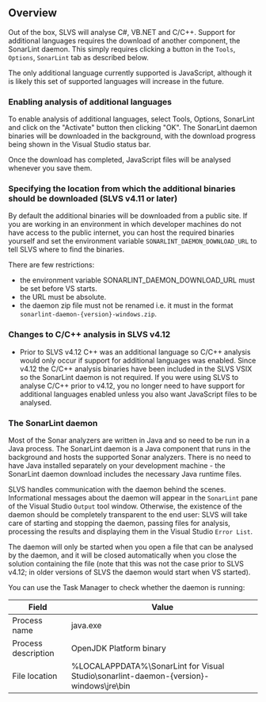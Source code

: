 ## Overview
Out of the box, SLVS will analyse C#, VB.NET and C/C++. Support for additional languages requires the download of another component, the SonarLint daemon. This simply requires clicking a button in the `Tools`, `Options`, `SonarLint` tab as described below.

The only additional language currently supported is JavaScript, although it is likely this set of supported languages will increase in the future.

### Enabling analysis of additional languages
To enable analysis of additional languages, select Tools, Options, SonarLint and click on the "Activate" button then clicking "OK". The SonarLint daemon binaries will be downloaded in the background, with the download progress being shown in the Visual Studio status bar.

Once the download has completed, JavaScript files will be analysed whenever you save them.

### Specifying the location from which the additional binaries should be downloaded (SLVS v4.11 or later)
By default the additional binaries will be downloaded from a public site. If you are working in an environment in which developer machines do not have access to the public internet, you can host the required binaries yourself and set the environment variable `SONARLINT_DAEMON_DOWNLOAD_URL` to tell SLVS where to find the binaries. 

There are few restrictions:
* the environment variable SONARLINT_DAEMON_DOWNLOAD_URL must be set before VS starts.
* the URL must be absolute.
* the daemon zip file must not be renamed i.e. it must in the format `sonarlint-daemon-{version}-windows.zip`.

### Changes to C/C++ analysis in SLVS v4.12
* Prior to SLVS v4.12 C++ was an additional language so C/C++ analysis would only occur if support for additional languages was enabled. Since v4.12 the C/C++ analysis binaries have been included in the SLVS VSIX so the SonarLint daemon is not required. If you were using SLVS to analyse C/C++ prior to v4.12, you no longer need to have support for additional languages enabled unless you also want JavaScript files to be analysed. 


### The SonarLint daemon
Most of the Sonar analyzers are written in Java and so need to be run in a Java process. The SonarLint daemon is a Java component that runs in the background and hosts the supported Sonar analyzers.  There is no need to have Java installed separately on your development machine - the SonarLint daemon download includes the necessary Java runtime files.

SLVS handles communication with the daemon behind the scenes. Informational messages about the daemon will appear in the `SonarLint` pane of the Visual Studio `Output` tool window. Otherwise, the existence of the daemon should be completely transparent to the end user: SLVS will take care of starting and stopping the daemon, passing files for analysis, processing the results and displaying them in the Visual Studio `Error List`.

The daemon will only be started when you open a file that can be analysed by the daemon, and it will be closed automatically when you close the solution containing the file (note that this was not the case prior to SLVS v4.12; in older versions of SLVS the daemon would start when VS started).

You can use the Task Manager to check whether the daemon is running:

| Field | Value|
| --- | ---|
| Process name | java.exe |
| Process description | OpenJDK Platform binary |
| File location | %LOCALAPPDATA%\SonarLint for Visual Studio\sonarlint-daemon-{version}-windows\jre\bin |
